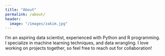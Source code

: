 ```yaml
---
title: "About"
permalink: /about/
header:
  image: "/images/zakim.jpg"
---
```


I’m an aspiring data scientist, experienced with Python and R programming. I specialize in machine learning techniques, and data wrangling. I love working on projects together, so feel free to reach out for collaboration!

